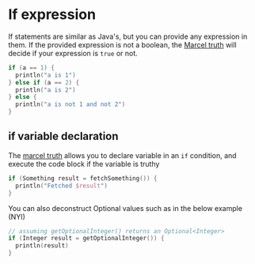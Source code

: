 # If expression
If statements are similar as Java's, but you can provide any expression in them. If the provided expression is not a boolean,
the [Marcel truth](marcel-truth.md) will decide if your expression is `true` or not.

```kotlin
if (a == 1) {
  println("a is 1")
} else if (a == 2) {
  println("a is 2")
} else {
  println("a is not 1 and not 2")
}
```

## if variable declaration
The [marcel truth](marcel-truth.md) allows you to declare variable in an `if` condition, and execute the code block if the variable is truthy
```kotlin
if (Something result = fetchSomething()) {
  println("Fetched $result")
}
```

You can also deconstruct Optional values such as in the below example (NYI)

```kotlin
// assuming getOptionalInteger() returns an Optional<Integer>
if (Integer result = getOptionalInteger()) {
  println(result)
}
```